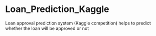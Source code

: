 # Loan_Prediction_Kaggle
Loan approval prediction system (Kaggle competition)
helps to predict whether the loan will be approved or not
